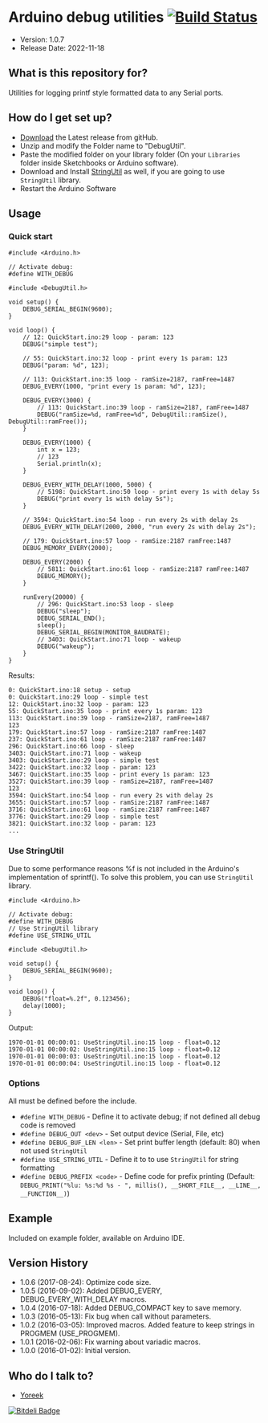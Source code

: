 # Arduino debug utilities [![Build Status](https://travis-ci.org/yoreek/Arduino-DebugUtil.svg?branch=master)](https://travis-ci.org/yoreek/Arduino-DebugUtil)

* Version: 1.0.7
* Release Date: 2022-11-18

## What is this repository for? ##

Utilities for logging printf style formatted data to any Serial ports.


## How do I get set up? ##

 * [Download](https://github.com/yoreek/Arduino-DebugUtil/archive/master.zip) the Latest release from gitHub.
 * Unzip and modify the Folder name to "DebugUtil".
 * Paste the modified folder on your library folder (On your `Libraries` folder inside Sketchbooks or Arduino software).
 * Download and Install [StringUtil](https://github.com/yoreek/Arduino-StringUtil) as well, if you are going to use `StringUtil` library.
 * Restart the Arduino Software


## Usage ##

### Quick start ###
```
#include <Arduino.h>

// Activate debug:
#define WITH_DEBUG

#include <DebugUtil.h>

void setup() {
    DEBUG_SERIAL_BEGIN(9600);
}

void loop() {
    // 12: QuickStart.ino:29 loop - param: 123
    DEBUG("simple test");

    // 55: QuickStart.ino:32 loop - print every 1s param: 123
    DEBUG("param: %d", 123);

    // 113: QuickStart.ino:35 loop - ramSize=2187, ramFree=1487
    DEBUG_EVERY(1000, "print every 1s param: %d", 123);

    DEBUG_EVERY(3000) {
        // 113: QuickStart.ino:39 loop - ramSize=2187, ramFree=1487
        DEBUG("ramSize=%d, ramFree=%d", DebugUtil::ramSize(), DebugUtil::ramFree());
    }

    DEBUG_EVERY(1000) {
        int x = 123;
        // 123
        Serial.println(x);
    }

    DEBUG_EVERY_WITH_DELAY(1000, 5000) {
        // 5198: QuickStart.ino:50 loop - print every 1s with delay 5s
        DEBUG("print every 1s with delay 5s");
    }

    // 3594: QuickStart.ino:54 loop - run every 2s with delay 2s
    DEBUG_EVERY_WITH_DELAY(2000, 2000, "run every 2s with delay 2s");

    // 179: QuickStart.ino:57 loop - ramSize:2187 ramFree:1487
    DEBUG_MEMORY_EVERY(2000);

    DEBUG_EVERY(2000) {
        // 5811: QuickStart.ino:61 loop - ramSize:2187 ramFree:1487
        DEBUG_MEMORY();
    }

    runEvery(20000) {
        // 296: QuickStart.ino:53 loop - sleep
        DEBUG("sleep");
        DEBUG_SERIAL_END();
        sleep();
        DEBUG_SERIAL_BEGIN(MONITOR_BAUDRATE);
        // 3403: QuickStart.ino:71 loop - wakeup
        DEBUG("wakeup");
    }
}
```

Results:

```
0: QuickStart.ino:18 setup - setup
0: QuickStart.ino:29 loop - simple test
12: QuickStart.ino:32 loop - param: 123
55: QuickStart.ino:35 loop - print every 1s param: 123
113: QuickStart.ino:39 loop - ramSize=2187, ramFree=1487
123
179: QuickStart.ino:57 loop - ramSize:2187 ramFree:1487
237: QuickStart.ino:61 loop - ramSize:2187 ramFree:1487
296: QuickStart.ino:66 loop - sleep
3403: QuickStart.ino:71 loop - wakeup
3403: QuickStart.ino:29 loop - simple test
3422: QuickStart.ino:32 loop - param: 123
3467: QuickStart.ino:35 loop - print every 1s param: 123
3527: QuickStart.ino:39 loop - ramSize=2187, ramFree=1487
123
3594: QuickStart.ino:54 loop - run every 2s with delay 2s
3655: QuickStart.ino:57 loop - ramSize:2187 ramFree:1487
3716: QuickStart.ino:61 loop - ramSize:2187 ramFree:1487
3776: QuickStart.ino:29 loop - simple test
3821: QuickStart.ino:32 loop - param: 123
...
```
### Use StringUtil ###

Due to some performance reasons %f is not included in the Arduino's implementation of sprintf().
To solve this problem, you can use `StringUtil` library.

```
#include <Arduino.h>

// Activate debug:
#define WITH_DEBUG
// Use StringUtil library
#define USE_STRING_UTIL

#include <DebugUtil.h>

void setup() {
    DEBUG_SERIAL_BEGIN(9600);
}

void loop() {
    DEBUG("float=%.2f", 0.123456);
    delay(1000);
}
```

Output:
```
1970-01-01 00:00:01: UseStringUtil.ino:15 loop - float=0.12
1970-01-01 00:00:02: UseStringUtil.ino:15 loop - float=0.12
1970-01-01 00:00:03: UseStringUtil.ino:15 loop - float=0.12
1970-01-01 00:00:04: UseStringUtil.ino:15 loop - float=0.12
```

### Options

All must be defined before the include.

- `#define WITH_DEBUG` - Define it to activate debug; if not defined all debug code is removed
- `#define DEBUG_OUT <dev>` - Set output device (Serial, File, etc)
- `#define DEBUG_BUF_LEN <len>` - Set print buffer length (default: 80) when not used `StringUtil`
- `#define USE_STRING_UTIL` - Define it to to use `StringUtil` for string formatting
- `#define DEBUG_PREFIX <code>` - Define code for prefix printing
   (Default: ```DEBUG_PRINT("%lu: %s:%d %s - ", millis(), __SHORT_FILE__, __LINE__, __FUNCTION__)```)

## Example ##

Included on example folder, available on Arduino IDE.


## Version History ##

 * 1.0.6 (2017-08-24): Optimize code size.
 * 1.0.5 (2016-09-02): Added DEBUG_EVERY, DEBUG_EVERY_WITH_DELAY macros.
 * 1.0.4 (2016-07-18): Added DEBUG_COMPACT key to save memory.
 * 1.0.3 (2016-05-13): Fix bug when call without parameters.
 * 1.0.2 (2016-03-05): Improved macros.
                       Added feature to keep strings in PROGMEM (USE_PROGMEM).
 * 1.0.1 (2016-02-06): Fix warning about variadic macros.
 * 1.0.0 (2016-01-02): Initial version.


## Who do I talk to? ##

 * [Yoreek](https://github.com/yoreek)


[![Bitdeli Badge](https://d2weczhvl823v0.cloudfront.net/yoreek/arduino-debugutil/trend.png)](https://bitdeli.com/free "Bitdeli Badge")

